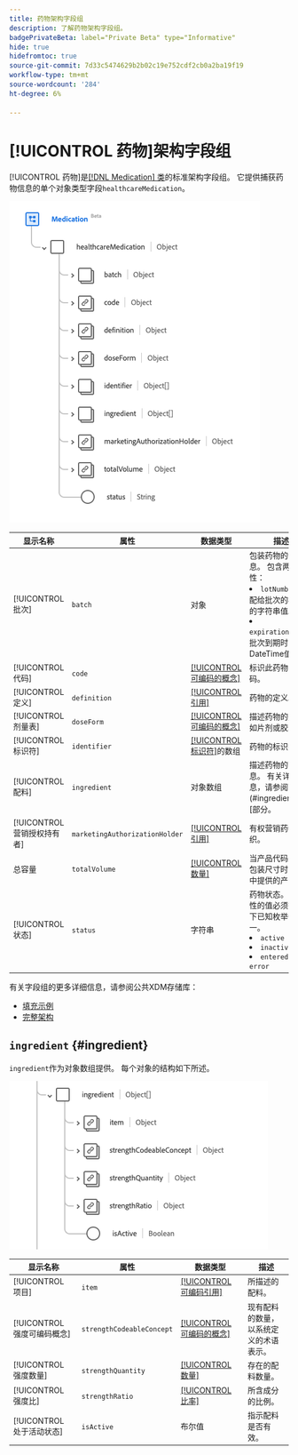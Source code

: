 ```yaml
---
title: 药物架构字段组
description: 了解药物架构字段组。
badgePrivateBeta: label="Private Beta" type="Informative"
hide: true
hidefromtoc: true
source-git-commit: 7d33c5474629b2b02c19e752cdf2cb0a2ba19f19
workflow-type: tm+mt
source-wordcount: '284'
ht-degree: 6%

---
```


# [!UICONTROL 药物]架构字段组

[!UICONTROL 药物]是[[!DNL Medication] 类](../../classes/medication.md)的标准架构字段组。 它提供捕获药物信息的单个对象类型字段`healthcareMedication`。

![字段组结构](../../images/field-groups/healthcare-medication/medication.png)

| 显示名称 | 属性 | 数据类型 | 描述 |
| ---|  --- | --- | --- |
| [!UICONTROL 批次] | `batch` | 对象 | 包装药物的详细信息。 包含两个属性： <li>`lotNumber`：分配给批次的标识符的字符串值。</li> <li>`expirationDate`：批次到期时的DateTime值。</li> |
| [!UICONTROL 代码] | `code` | [[!UICONTROL 可编码的概念]](../../data-types/healthcare/codeable-concept.md) | 标识此药物的代码。 |
| [!UICONTROL 定义] | `definition` | [[!UICONTROL 引用]](../../data-types/healthcare/reference.md) | 药物的定义。 |
| [!UICONTROL 剂量表] | `doseForm` | [[!UICONTROL 可编码的概念]](../../data-types/healthcare/codeable-concept.md) | 描述药物的剂型，如片剂或胶囊。 |
| [!UICONTROL 标识符] | `identifier` | [[!UICONTROL 标识符]](../../data-types/healthcare/identifier.md)的数组 | 药物的标识符。 |
| [!UICONTROL 配料] | `ingredient` | 对象数组 | 描述药物的配料信息。 有关详细信息，请参阅下面](#ingredient)的[部分。 |
| [!UICONTROL 营销授权持有者] | `marketingAuthorizationHolder` | [[!UICONTROL 引用]](../../data-types/healthcare/reference.md) | 有权营销药物的组织。 |
| 总容量 | `totalVolume` | [[!UICONTROL 数量]](../../data-types/healthcare/quantity.md) | 当产品代码未推断包装尺寸时，药物中提供的产品量。 |
| [!UICONTROL 状态] | `status` | 字符串 | 药物状态。 此属性的值必须等于以下已知枚举值之一。 <li> `active` </li> <li> `inactive` </li> <li> `entered-in-error` </li> |

有关字段组的更多详细信息，请参阅公共XDM存储库：

* [填充示例](https://github.com/adobe/xdm/blob/master/extensions/industry/healthcare/fhir/fieldgroups/medication.example.1.json)
* [完整架构](https://github.com/adobe/xdm/blob/master/extensions/industry/healthcare/fhir/fieldgroups/medication.schema.json)

## `ingredient` {#ingredient}

`ingredient`作为对象数组提供。 每个对象的结构如下所述。

![成分结构](../../images/field-groups/healthcare-medication/ingredient.png)

| 显示名称 | 属性 | 数据类型 | 描述 |
| --- | --- | --- | --- |
| [!UICONTROL 项目] | `item` | [[!UICONTROL 可编码引用]](../../data-types/healthcare/codeable-reference.md) | 所描述的配料。 |
| [!UICONTROL 强度可编码概念] | `strengthCodeableConcept` | [[!UICONTROL 可编码的概念]](../../data-types/healthcare/codeable-concept.md) | 现有配料的数量，以系统定义的术语表示。 |
| [!UICONTROL 强度数量] | `strengthQuantity` | [[!UICONTROL 数量]](../../data-types/healthcare/quantity.md) | 存在的配料数量。 |
| [!UICONTROL 强度比] | `strengthRatio` | [[!UICONTROL 比率]](../../data-types/healthcare/ratio.md) | 所含成分的比例。 |
| [!UICONTROL 处于活动状态] | `isActive` | 布尔值 | 指示配料是否有效。 |
